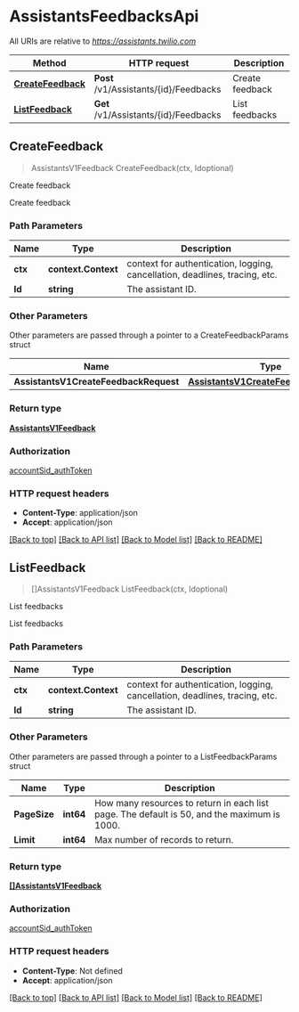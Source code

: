 # AssistantsFeedbacksApi

All URIs are relative to *https://assistants.twilio.com*

Method | HTTP request | Description
------------- | ------------- | -------------
[**CreateFeedback**](AssistantsFeedbacksApi.md#CreateFeedback) | **Post** /v1/Assistants/{id}/Feedbacks | Create feedback
[**ListFeedback**](AssistantsFeedbacksApi.md#ListFeedback) | **Get** /v1/Assistants/{id}/Feedbacks | List feedbacks



## CreateFeedback

> AssistantsV1Feedback CreateFeedback(ctx, Idoptional)

Create feedback

Create feedback

### Path Parameters


Name | Type | Description
------------- | ------------- | -------------
**ctx** | **context.Context** | context for authentication, logging, cancellation, deadlines, tracing, etc.
**Id** | **string** | The assistant ID.

### Other Parameters

Other parameters are passed through a pointer to a CreateFeedbackParams struct


Name | Type | Description
------------- | ------------- | -------------
**AssistantsV1CreateFeedbackRequest** | [**AssistantsV1CreateFeedbackRequest**](AssistantsV1CreateFeedbackRequest.md) | 

### Return type

[**AssistantsV1Feedback**](AssistantsV1Feedback.md)

### Authorization

[accountSid_authToken](../README.md#accountSid_authToken)

### HTTP request headers

- **Content-Type**: application/json
- **Accept**: application/json

[[Back to top]](#) [[Back to API list]](../README.md#documentation-for-api-endpoints)
[[Back to Model list]](../README.md#documentation-for-models)
[[Back to README]](../README.md)


## ListFeedback

> []AssistantsV1Feedback ListFeedback(ctx, Idoptional)

List feedbacks

List feedbacks

### Path Parameters


Name | Type | Description
------------- | ------------- | -------------
**ctx** | **context.Context** | context for authentication, logging, cancellation, deadlines, tracing, etc.
**Id** | **string** | The assistant ID.

### Other Parameters

Other parameters are passed through a pointer to a ListFeedbackParams struct


Name | Type | Description
------------- | ------------- | -------------
**PageSize** | **int64** | How many resources to return in each list page. The default is 50, and the maximum is 1000.
**Limit** | **int64** | Max number of records to return.

### Return type

[**[]AssistantsV1Feedback**](AssistantsV1Feedback.md)

### Authorization

[accountSid_authToken](../README.md#accountSid_authToken)

### HTTP request headers

- **Content-Type**: Not defined
- **Accept**: application/json

[[Back to top]](#) [[Back to API list]](../README.md#documentation-for-api-endpoints)
[[Back to Model list]](../README.md#documentation-for-models)
[[Back to README]](../README.md)

